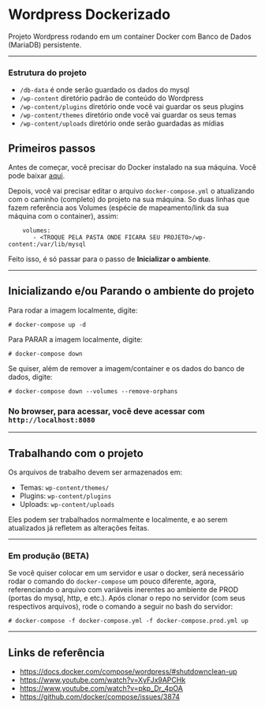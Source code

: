 # Wordpress Dockerizado

Projeto Wordpress rodando em um container Docker com Banco de Dados (MariaDB) persistente.

---

### Estrutura do projeto

* `/db-data` 				 é onde serão guardado os dados do mysql
* `/wp-content` 			diretório padrão de conteúdo do Wordpress
* `/wp-content/plugins` 	diretório onde você vai guardar os seus plugins
* `/wp-content/themes` 		diretório onde você vai guardar os seus temas
* `/wp-content/uploads`		diretório onde serão guardadas as mídias

## Primeiros passos

Antes de começar, você precisar do Docker instalado na sua máquina. Você pode baixar [aqui](https://docs.docker.com/engine/installation/).

Depois, você vai precisar editar o arquivo `docker-compose.yml` o atualizando com o caminho (completo) do projeto na sua máquina. So duas linhas que fazem referência aos Volumes (espécie de mapeamento/link da sua máquina com o container), assim:

```
    volumes:
       - <TROQUE PELA PASTA ONDE FICARA SEU PROJETO>/wp-content:/var/lib/mysql
```
Feito isso, é só passar para o passo de **Inicializar o ambiente**.

---

## Inicializando e/ou Parando o ambiente do projeto

Para rodar a imagem localmente, digite:

``# docker-compose up -d``

Para PARAR a imagem localmente, digite:

``# docker-compose down``

Se quiser, além de remover a imagem/container e os dados do banco de dados, digite:

``# docker-compose down --volumes --remove-orphans``


### No browser, para acessar, você deve acessar com ``http://localhost:8080`` 

---

## Trabalhando com o projeto

Os arquivos de trabalho devem ser armazenados em:

 - Temas: ``wp-content/themes/``
 - Plugins: ``wp-content/plugins``
 - Uploads: ``wp-content/uploads``

Eles podem ser trabalhados normalmente e localmente, e ao serem atualizados já refletem as alterações feitas.


---

### Em produção (BETA)

Se você quiser colocar em um servidor e usar o docker, será necessário rodar o comando do ``docker-compose`` um pouco diferente, agora, referenciando o arquivo com variáveis inerentes ao ambiente de PROD (portas do mysql, http, e etc.). Após clonar o repo no servidor (com seus respectivos arquivos), rode o comando a seguir no bash do servidor:

``# docker-compose -f docker-compose.yml -f docker-compose.prod.yml up``

---

## Links de referência

 - https://docs.docker.com/compose/wordpress/#shutdownclean-up
 - https://www.youtube.com/watch?v=XyFJx9APCHk
 - https://www.youtube.com/watch?v=pkp_Dr_4pOA
 - https://github.com/docker/compose/issues/3874

